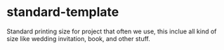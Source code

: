 # standard-template

Standard printing size for project that often we use, this inclue all kind of
size like wedding invitation, book, and other stuff.
